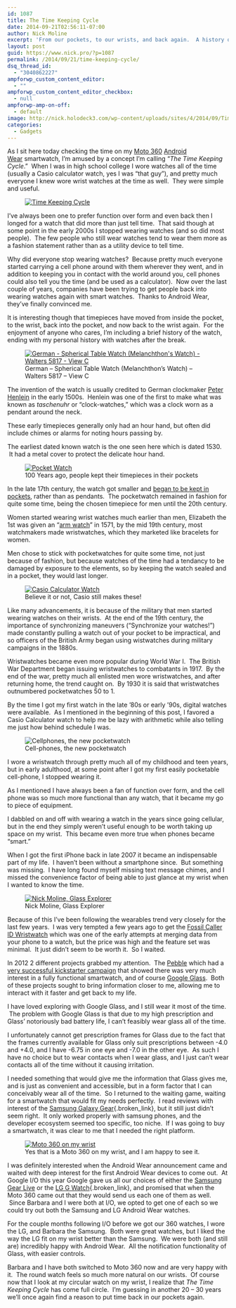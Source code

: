 ```yaml
---
id: 1087
title: The Time Keeping Cycle
date: 2014-09-21T02:56:11-07:00
author: Nick Moline
excerpt: 'From our pockets, to our wrists, and back again.  A history of how watches move in and out of our pockets.'
layout: post
guid: https://www.nick.pro/?p=1087
permalink: /2014/09/21/time-keeping-cycle/
dsq_thread_id:
  - "3040862227"
ampforwp_custom_content_editor:
  - ""
ampforwp_custom_content_editor_checkbox:
  - null
ampforwp-amp-on-off:
  - default
image: http://nick.holodeck3.com/wp-content/uploads/sites/4/2014/09/Time-Keeping-Cycle.jpg
categories:
  - Gadgets
---
```

As I sit here today checking the time on my <a title="Moto 360" href="https://moto360.motorola.com/" target="_blank" rel="noopener noreferrer">Moto 360</a>&nbsp;<a title="Android Wear" href="http://www.android.com/wear/" target="_blank" rel="noopener noreferrer">Android Wear</a>&nbsp;smartwatch, I&#8217;m amused by a concept I&#8217;m calling &#8220;_The Time Keeping Cycle_.&#8221; &nbsp;When I was in high school college I wore watches all of the time (usually a Casio calculator watch, yes I was &#8220;that guy&#8221;), and pretty much everyone I knew wore wrist watches at the time as well. &nbsp;They were simple and useful.

<!--more-->

<div class="wp-block-image">
  <figure class="alignleft"><a href="https://i1.wp.com/www.nick.pro/wp-content/uploads/sites/4/2014/09/Time-Keeping-Cycle.jpg?ssl=1"><img src="https://i2.wp.com/www.nick.pro/wp-content/uploads/sites/4/2014/09/Time-Keeping-Cycle-300x300.jpg?resize=300%2C300&#038;ssl=1" alt="Time Keeping Cycle" class="wp-image-1113" srcset="https://i2.wp.com/nick.holodeck3.com/wp-content/uploads/sites/4/2014/09/Time-Keeping-Cycle.jpg?resize=300%2C300 300w, https://i2.wp.com/nick.holodeck3.com/wp-content/uploads/sites/4/2014/09/Time-Keeping-Cycle.jpg?resize=150%2C150 150w, https://i2.wp.com/nick.holodeck3.com/wp-content/uploads/sites/4/2014/09/Time-Keeping-Cycle.jpg?resize=1024%2C1024 1024w, https://i2.wp.com/nick.holodeck3.com/wp-content/uploads/sites/4/2014/09/Time-Keeping-Cycle.jpg?resize=1000%2C1000 1000w, https://i2.wp.com/nick.holodeck3.com/wp-content/uploads/sites/4/2014/09/Time-Keeping-Cycle.jpg?resize=120%2C120 120w, https://i2.wp.com/nick.holodeck3.com/wp-content/uploads/sites/4/2014/09/Time-Keeping-Cycle.jpg?resize=50%2C50 50w, https://i2.wp.com/nick.holodeck3.com/wp-content/uploads/sites/4/2014/09/Time-Keeping-Cycle.jpg?w=1180 1180w" sizes="(max-width: 300px) 100vw, 300px" data-recalc-dims="1" /></a></figure>
</div>

I&#8217;ve always been one to prefer function over form and even back then I longed for a watch that did more than just tell time. &nbsp;That said though at some point in the early 2000s I stopped wearing watches (and so did most people). &nbsp;The few people who still wear watches tend to wear them more as a fashion statement rather than as a utility device to tell time.

Why did everyone stop wearing watches? &nbsp;Because pretty much everyone started carrying a cell phone around with them wherever they went, and in addition to keeping you in contact with the world around you, cell phones could also tell you the time (and be used as a calculator). &nbsp;Now over the last couple of years, companies have been trying to get people back into wearing watches again with smart watches. &nbsp;Thanks to Android Wear, they&#8217;ve finally convinced me.

It is interesting though that timepieces have moved from inside the pocket, to the wrist, back into the pocket, and now back to the wrist again. &nbsp;For the enjoyment of anyone who cares, I&#8217;m including a brief history of the watch, ending with my personal history with watches after the break.

<div class="wp-block-image">
  <figure class="alignright"><a href="https://www.nick.pro/2014/09/21/time-keeping-cycle/german_-_spherical_table_watch_melanchthons_watch_-_walters_5817_-_view_c/" rel="attachment wp-att-1088"><img src="https://i2.wp.com/www.nick.pro/wp-content/uploads/sites/4/2014/09/German_-_Spherical_Table_Watch_Melanchthons_Watch_-_Walters_5817_-_View_C-300x197.jpg?resize=300%2C197&#038;ssl=1" alt="German - Spherical Table Watch (Melanchthon's Watch) - Walters 5817 - View C" class="wp-image-1088" srcset="https://i0.wp.com/nick.holodeck3.com/wp-content/uploads/sites/4/2014/09/German_-_Spherical_Table_Watch_Melanchthons_Watch_-_Walters_5817_-_View_C.jpg?resize=300%2C197 300w, https://i0.wp.com/nick.holodeck3.com/wp-content/uploads/sites/4/2014/09/German_-_Spherical_Table_Watch_Melanchthons_Watch_-_Walters_5817_-_View_C.jpg?resize=1024%2C673 1024w, https://i0.wp.com/nick.holodeck3.com/wp-content/uploads/sites/4/2014/09/German_-_Spherical_Table_Watch_Melanchthons_Watch_-_Walters_5817_-_View_C.jpg?resize=1000%2C657 1000w, https://i0.wp.com/nick.holodeck3.com/wp-content/uploads/sites/4/2014/09/German_-_Spherical_Table_Watch_Melanchthons_Watch_-_Walters_5817_-_View_C.jpg?resize=182%2C120 182w, https://i0.wp.com/nick.holodeck3.com/wp-content/uploads/sites/4/2014/09/German_-_Spherical_Table_Watch_Melanchthons_Watch_-_Walters_5817_-_View_C.jpg?w=1800 1800w, https://i0.wp.com/nick.holodeck3.com/wp-content/uploads/sites/4/2014/09/German_-_Spherical_Table_Watch_Melanchthons_Watch_-_Walters_5817_-_View_C.jpg?w=1520 1520w" sizes="(max-width: 300px) 100vw, 300px" data-recalc-dims="1" /></a><figcaption>German &#8211; Spherical Table Watch (Melanchthon&#8217;s Watch) &#8211; Walters 5817 &#8211; View C</figcaption></figure>
</div>

The invention of the watch is usually credited to German clockmaker <a title="Peter Henlein" href="http://en.wikipedia.org/wiki/Peter_Henlein" target="_blank" rel="noopener noreferrer">Peter Henlein</a>&nbsp;in the early 1500s. &nbsp;Henlein was one of the first to make what was known as _taschenuhr_ or &#8220;clock-watches,&#8221; which was a clock worn as a pendant around the neck.

These early timepieces generally only had an hour hand, but often did include chimes or alarms for noting hours passing by.

The earliest dated known watch is the&nbsp;one seen here which is dated 1530. &nbsp;It had a metal cover to protect the delicate hour hand.

<div class="wp-block-image">
  <figure class="alignleft"><a href="https://i0.wp.com/www.nick.pro/wp-content/uploads/sites/4/2014/09/1015824_56041469.jpg?ssl=1"><img src="https://i1.wp.com/www.nick.pro/wp-content/uploads/sites/4/2014/09/1015824_56041469-300x246.jpg?resize=300%2C246&#038;ssl=1" alt="Pocket Watch" class="wp-image-1112" srcset="https://i0.wp.com/nick.holodeck3.com/wp-content/uploads/sites/4/2014/09/1015824_56041469.jpg?resize=300%2C246 300w, https://i0.wp.com/nick.holodeck3.com/wp-content/uploads/sites/4/2014/09/1015824_56041469.jpg?resize=1024%2C842 1024w, https://i0.wp.com/nick.holodeck3.com/wp-content/uploads/sites/4/2014/09/1015824_56041469.jpg?resize=1000%2C823 1000w, https://i0.wp.com/nick.holodeck3.com/wp-content/uploads/sites/4/2014/09/1015824_56041469.jpg?resize=145%2C120 145w, https://i0.wp.com/nick.holodeck3.com/wp-content/uploads/sites/4/2014/09/1015824_56041469.jpg?w=1520 1520w, https://i0.wp.com/nick.holodeck3.com/wp-content/uploads/sites/4/2014/09/1015824_56041469.jpg?w=2280 2280w" sizes="(max-width: 300px) 100vw, 300px" data-recalc-dims="1" /></a><figcaption>100 Years ago, people kept their timepieces in their pockets</figcaption></figure>
</div>

In the&nbsp;late&nbsp;17th century,&nbsp;the watch got smaller&nbsp;and <a title="The History of Watches" href="http://en.wikipedia.org/wiki/History_of_watches#Pocketwatches" target="_blank" rel="noopener noreferrer">began to be kept in pockets</a>, rather than as pendants. &nbsp;The pocketwatch remained in fashion for quite some time, being the chosen timepiece for men until the 20th century.

Women started wearing wrist watches much earlier than men, Elizabeth the 1st was given an &#8220;<a title="History of Watches: Wrist Watches" href="http://en.wikipedia.org/wiki/History_of_watches#Wristwatches" target="_blank" rel="noopener noreferrer">arm watch</a>&#8221; in 1571, by the mid 19th century, most watchmakers made wristwatches, which they marketed like bracelets for women.

Men chose to stick with pocketwatches for quite some time, not just because of fashion, but because watches of the time had a tendancy to be damaged by exposure to the elements, so by keeping the watch sealed and in a pocket, they would last longer.

<div class="wp-block-image">
  <figure class="alignright"><a href="http://www.amazon.com/gp/product/B000GB1R7S/ref=as_li_tl?ie=UTF8&camp=1789&creative=390957&creativeASIN=B000GB1R7S&linkCode=as2&tag=nickdotpro-20&linkId=3H5BV2UTT233QMK7" class="broken_link"><img src="https://i0.wp.com/www.nick.pro/wp-content/uploads/sites/4/2014/09/6a00d83452989a69e201156f35715b970b-800wi-190x300.jpg?resize=190%2C300&#038;ssl=1" alt="Casio Calculator Watch" class="wp-image-1096" srcset="https://i1.wp.com/nick.holodeck3.com/wp-content/uploads/sites/4/2014/09/6a00d83452989a69e201156f35715b970b-800wi.jpg?resize=190%2C300 190w, https://i1.wp.com/nick.holodeck3.com/wp-content/uploads/sites/4/2014/09/6a00d83452989a69e201156f35715b970b-800wi.jpg?resize=76%2C120 76w, https://i1.wp.com/nick.holodeck3.com/wp-content/uploads/sites/4/2014/09/6a00d83452989a69e201156f35715b970b-800wi.jpg?w=342 342w" sizes="(max-width: 190px) 100vw, 190px" data-recalc-dims="1" /></a><figcaption>Believe it or not, Casio still makes these!</figcaption></figure>
</div>

Like many advancements, it is because of the military that men started wearing watches on their wrists. &nbsp;At the end of the 19th century, the importance of synchronizing maneuvers (&#8220;Synchronize your watches!&#8221;) made constantly pulling a watch out of your pocket to be impractical, and so officers of the British Army began using wistwatches during military campaigns in the 1880s.

Wristwatches became even more popular during World War I. &nbsp;The British War Department began issuing wristwatches to combatants in 1917. &nbsp;By the end of the war, pretty much all enlisted men wore wristwatches, and after returning home, the trend caught on. &nbsp;By 1930 it is said that wristwatches outnumbered pocketwatches 50 to 1.

By the time I got my first watch in the late &#8217;80s or early &#8217;90s, digital watches were available. &nbsp;As I mentioned in the beginning of this post, I favored a Casio Calculator watch to help me be lazy with arithmetic while also telling me just how behind schedule I was.

<div class="wp-block-image size-medium wp-image-1101">
  <figure class="alignleft"><img src="https://i2.wp.com/www.nick.pro/wp-content/uploads/sites/4/2014/09/Screen-shot-2013-03-27-at-7.00.48-AM-300x281.png?resize=300%2C281&#038;ssl=1" alt="Cellphones, the new pocketwatch" class="wp-image-1101" srcset="https://i2.wp.com/nick.holodeck3.com/wp-content/uploads/sites/4/2014/09/Screen-shot-2013-03-27-at-7.00.48-AM.png?resize=300%2C281 300w, https://i2.wp.com/nick.holodeck3.com/wp-content/uploads/sites/4/2014/09/Screen-shot-2013-03-27-at-7.00.48-AM.png?resize=128%2C120 128w, https://i2.wp.com/nick.holodeck3.com/wp-content/uploads/sites/4/2014/09/Screen-shot-2013-03-27-at-7.00.48-AM.png?w=384 384w" sizes="(max-width: 300px) 100vw, 300px" data-recalc-dims="1" /><figcaption>Cell-phones, the new pocketwatch</figcaption></figure>
</div>

I wore a wristwatch through pretty much all of my childhood and teen years, but in early adulthood, at some point after I got my first easily pocketable cell-phone, I stopped wearing it.

As I mentioned I have always been a fan of function over form, and the cell phone was so much more functional than any watch, that it became my go to piece of equipment.

I dabbled on and off with wearing a watch in the years since going cellular, but in the end they simply weren&#8217;t useful enough to be worth taking up space on my wrist. &nbsp;This became even more true when phones became &#8220;smart.&#8221;

When I got the first iPhone back in late 2007 it became an indispensable part of my life. &nbsp;I haven&#8217;t been without a smartphone since. &nbsp;But something was missing. &nbsp;I have long found myself missing text message chimes, and I missed the convenience factor of being able to just glance at my wrist when I wanted to know the time.

<div class="wp-block-image">
  <figure class="alignright"><a href="https://i1.wp.com/www.nick.pro/wp-content/uploads/sites/4/2013/04/MG_7150-2346688102-O.jpg?ssl=1"><img src="https://i1.wp.com/www.nick.pro/wp-content/uploads/sites/4/2013/04/MG_7150-2346688102-O-200x300.jpg?resize=200%2C300&#038;ssl=1" alt="Nick Moline, Glass Explorer" class="wp-image-934" srcset="https://i1.wp.com/nick.holodeck3.com/wp-content/uploads/sites/4/2013/04/MG_7150-2346688102-O.jpg?resize=200%2C300 200w, https://i1.wp.com/nick.holodeck3.com/wp-content/uploads/sites/4/2013/04/MG_7150-2346688102-O.jpg?resize=682%2C1024 682w, https://i1.wp.com/nick.holodeck3.com/wp-content/uploads/sites/4/2013/04/MG_7150-2346688102-O.jpg?w=864 864w" sizes="(max-width: 200px) 100vw, 200px" data-recalc-dims="1" /></a><figcaption>Nick Moline, Glass Explorer</figcaption></figure>
</div>

Because of this I&#8217;ve been following the wearables trend very closely for the last few years. &nbsp;I was very tempted a few years ago to get the <a href="http://www.cnet.com/products/fossil-caller-id-wristwatch-w-bluetooth/" target="_blank" rel="noopener noreferrer">Fossil Caller ID Wristwatch</a> which was one of the early attempts at merging data from your phone to a watch, but the price was high and the feature set was minimal. &nbsp;It just didn&#8217;t seem to be worth it. &nbsp;So I waited.

In 2012 2 different projects grabbed my attention. &nbsp;The <a href="http://www.amazon.com/gp/product/B00BKEQBI0/ref=as_li_tl?ie=UTF8&camp=1789&creative=390957&creativeASIN=B00BKEQBI0&linkCode=as2&tag=nickdotpro-20&linkId=ELSRGANHGGU27CR7" target="_blank" rel="noopener noreferrer" class="broken_link">Pebble</a>&nbsp;which had a <a href="https://www.kickstarter.com/projects/597507018/pebble-e-paper-watch-for-iphone-and-android" target="_blank" rel="noopener noreferrer">very successful kickstarter campaign</a>&nbsp;that showed there was very much interest in a fully functional smartwatch, and of course <a title="Looking at Life from the Other Side of the Glass" href="https://www.nick.pro/2013/04/16/looking-at-life-from-the-other-side-of-the-glass/" target="_blank" rel="noopener noreferrer">Google Glass</a>. &nbsp;Both of these projects sought to bring information&nbsp;closer to me, allowing me to interact with it faster and get back to my life.

I have loved exploring with Google Glass, and I still wear it most of the time. &nbsp;The problem with Google Glass is that due to my high prescription and Glass&#8217; notoriously bad battery life, I can&#8217;t feasibly wear glass all of the time.

I unfortunately cannot get prescription frames for Glass due to the fact that the frames currently available for Glass only suit prescriptions between -4.0 and +4.0, and I have -6.75 in one eye and -7.0 in the other eye. &nbsp;As such I have no choice but to wear contacts when I wear glass, and I just can&#8217;t wear contacts all of the time without it causing irritation.

I needed something that would give me the information that Glass gives me, and is just as convenient and accessible, but in a form factor that I can conceivably wear all of the time. &nbsp;So I returned to the waiting game, waiting for a smartwatch that would fit my needs perfectly. &nbsp;I read reviews with interest of the [Samsung Galaxy Gear](http://www.amazon.com/gp/product/B00JBJ3I4Q/ref=as_li_tl?ie=UTF8&camp=1789&creative=390957&creativeASIN=B00JBJ3I4Q&linkCode=as2&tag=nickdotpro-20&linkId=6UWU3J3JKFP4CXGZ){.broken_link}, but it still just didn&#8217;t seem right. &nbsp;It only worked properly with samsung phones, and the developer ecosystem seemed too specific, too niche. &nbsp;If I was going to buy a smartwatch, it was clear to me that I needed the right platform.<figure class="wp-block-embed-youtube wp-block-embed is-type-rich is-provider-embed-handler wp-embed-aspect-16-9 wp-has-aspect-ratio">

<div class="wp-block-embed__wrapper">
  <span class="embed-youtube" style="text-align:center; display: block;"></span>
</div></figure> 

<div class="wp-block-image">
  <figure class="alignleft"><a href="https://i0.wp.com/www.nick.pro/wp-content/uploads/sites/4/2014/09/IMG_20140920_160725-e1411275704172.jpg?ssl=1"><img src="https://i0.wp.com/www.nick.pro/wp-content/uploads/sites/4/2014/09/IMG_20140920_160725-e1411275704172-300x300.jpg?resize=300%2C300&#038;ssl=1" alt="Moto 360 on my wrist" class="wp-image-1109" srcset="https://i2.wp.com/nick.holodeck3.com/wp-content/uploads/sites/4/2014/09/IMG_20140920_160725-e1411275704172.jpg?resize=300%2C300 300w, https://i2.wp.com/nick.holodeck3.com/wp-content/uploads/sites/4/2014/09/IMG_20140920_160725-e1411275704172.jpg?resize=150%2C150 150w, https://i2.wp.com/nick.holodeck3.com/wp-content/uploads/sites/4/2014/09/IMG_20140920_160725-e1411275704172.jpg?resize=1024%2C1024 1024w, https://i2.wp.com/nick.holodeck3.com/wp-content/uploads/sites/4/2014/09/IMG_20140920_160725-e1411275704172.jpg?resize=1000%2C1000 1000w, https://i2.wp.com/nick.holodeck3.com/wp-content/uploads/sites/4/2014/09/IMG_20140920_160725-e1411275704172.jpg?resize=120%2C120 120w, https://i2.wp.com/nick.holodeck3.com/wp-content/uploads/sites/4/2014/09/IMG_20140920_160725-e1411275704172.jpg?resize=50%2C50 50w, https://i2.wp.com/nick.holodeck3.com/wp-content/uploads/sites/4/2014/09/IMG_20140920_160725-e1411275704172.jpg?w=1852 1852w, https://i2.wp.com/nick.holodeck3.com/wp-content/uploads/sites/4/2014/09/IMG_20140920_160725-e1411275704172.jpg?w=1520 1520w" sizes="(max-width: 300px) 100vw, 300px" data-recalc-dims="1" /></a><figcaption>Yes that is a Moto 360 on my wrist, and I am happy to see it.</figcaption></figure>
</div>

I was definitely interested when the Android Wear announcement came and waited with deep interest for the first Android Wear devices to come out. &nbsp;At Google I/O this year Google gave us all our choices of either the [Samsung Gear Live](http://www.amazon.com/gp/product/B00LTR5HP6/ref=as_li_tl?ie=UTF8&camp=1789&creative=390957&creativeASIN=B00LTR5HP6&linkCode=as2&tag=nickdotpro-20&linkId=QTCKEBUUCA6TKWQI)&nbsp;or the [LG G Watch](http://www.amazon.com/gp/product/B00LB2ZQ3C/ref=as_li_tl?ie=UTF8&camp=1789&creative=390957&creativeASIN=B00LB2ZQ3C&linkCode=as2&tag=nickdotpro-20&linkId=MWO7EWPFP7QKZDQQ){.broken_link}, and promised that when the Moto 360 came out that they would send us each one of them as well. &nbsp;Since Barbara and I were both at I/O, we opted to get one of each so we could try out both the Samsung and LG Android Wear watches.

For the couple months following I/O before we got our 360 watches, I wore the LG, and Barbara the Samsung. &nbsp;Both were great watches, but I liked the way the LG fit on my wrist better than the Samsung. &nbsp;We were both (and still are) incredibly happy with Android Wear. &nbsp;All the notification functionality of Glass, with easier controls.

Barbara and I have both switched to Moto 360 now and are very happy with it. &nbsp;The round watch feels so much more natural on our wrists. &nbsp;Of course now that I look at my circular watch on my wrist, I realize that _The Time Keeping Cycle_ has come full circle. &nbsp;I&#8217;m guessing in another 20 &#8211; 30 years we&#8217;ll once again find a reason to put time back in our pockets again.